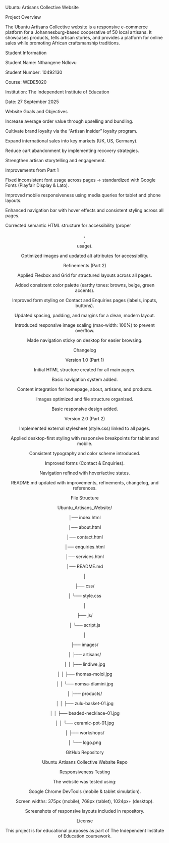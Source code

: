 Ubuntu Artisans Collective Website 

Project Overview 

The Ubuntu Artisans Collective website is a responsive e-commerce platform for a Johannesburg-based cooperative of 50 local artisans. It showcases products, tells artisan stories, and provides a platform for online sales while promoting African craftsmanship traditions. 

 

Student Information 

Student Name: Nthangene Ndlovu 

Student Number: 10492130 

Course: WEDE5020 

Institution: The Independent Institute of Education 

Date: 27 September 2025 

 

 

 

 

 

 

 

 

 

 

 

 

 

Website Goals and Objectives 

Increase average order value through upselling and bundling. 

Cultivate brand loyalty via the “Artisan Insider” loyalty program. 

Expand international sales into key markets (UK, US, Germany). 

Reduce cart abandonment by implementing recovery strategies. 

Strengthen artisan storytelling and engagement. 

Improvements from Part 1 

Fixed inconsistent font usage across pages → standardized with Google Fonts (Playfair Display & Lato). 

Improved mobile responsiveness using media queries for tablet and phone layouts. 

Enhanced navigation bar with hover effects and consistent styling across all pages. 

Corrected semantic HTML structure for accessibility (proper <header>, <main>, <footer> usage). 

Optimized images and updated alt attributes for accessibility. 

 

Refinements (Part 2) 

Applied Flexbox and Grid for structured layouts across all pages. 

Added consistent color palette (earthy tones: browns, beige, green accents). 

Improved form styling on Contact and Enquiries pages (labels, inputs, buttons). 

Updated spacing, padding, and margins for a clean, modern layout. 

Introduced responsive image scaling (max-width: 100%) to prevent overflow. 

Made navigation sticky on desktop for easier browsing. 

 

 

 

 Changelog 

Version 1.0 (Part 1) 

Initial HTML structure created for all main pages. 

Basic navigation system added. 

Content integration for homepage, about, artisans, and products. 

Images optimized and file structure organized. 

Basic responsive design added. 

Version 2.0 (Part 2) 

Implemented external stylesheet (style.css) linked to all pages. 

Applied desktop-first styling with responsive breakpoints for tablet and mobile. 

Consistent typography and color scheme introduced. 

Improved forms (Contact & Enquiries). 

Navigation refined with hover/active states. 

README.md updated with improvements, refinements, changelog, and references. 

 

 

  

 

 

 

 

 

File Structure 

Ubuntu_Artisans_Website/ 

│── index.html 

│── about.html 

│── contact.html 

│── enquiries.html 

│── services.html 

│── README.md 

│ 

├── css/ 

│   └── style.css 

│ 

├── js/ 

│   └── script.js 

│ 

├── images/ 

│   ├── artisans/ 

│   │   ├── lindiwe.jpg 

│   │   ├── thomas-moloi.jpg 

│   │   └── nomsa-dlamini.jpg 

│   ├── products/ 

│   │   ├── zulu-basket-01.jpg 

│   │   ├── beaded-necklace-01.jpg 

│   │   └── ceramic-pot-01.jpg 

│   ├── workshops/ 

│   └── logo.png 

 

 

GitHub Repository 

Ubuntu Artisans Collective Website Repo 

 

Responsiveness Testing 

The website was tested using: 

Google Chrome DevTools (mobile & tablet simulation). 

Screen widths: 375px (mobile), 768px (tablet), 1024px+ (desktop). 

Screenshots of responsive layouts included in repository. 

 

License 

This project is for educational purposes as part of The Independent Institute of Education coursework. 

 
